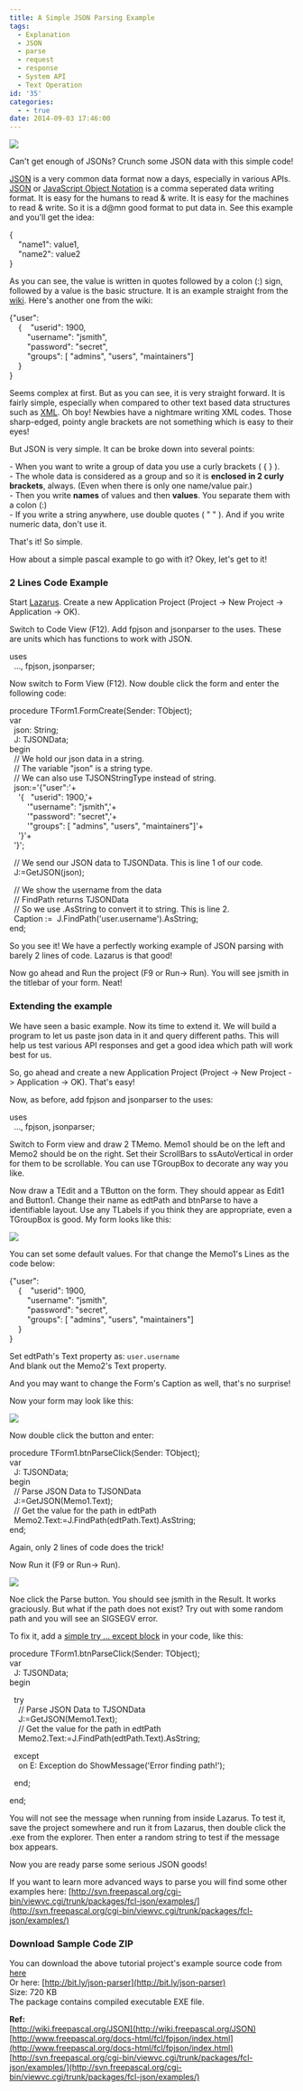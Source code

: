 ```yaml
---
title: A Simple JSON Parsing Example
tags:
  - Explanation
  - JSON
  - parse
  - request
  - response
  - System API
  - Text Operation
id: '35'
categories:
  - - true
date: 2014-09-03 17:46:00
---
```


![](a-simple-json-parsing-example/json-thumb.gif)

Can't get enough of JSONs? Crunch some JSON data with this simple code!
<!-- more -->
  
  
[JSON](http://wiki.freepascal.org/JSON) is a very common data format now a days, especially in various APIs. [JSON](http://en.wikipedia.org/wiki/JSON) or [JavaScript Object Notation](http://www.json.org/) is a comma seperated data writing format. It is easy for the humans to read & write. It is easy for the machines to read & write. So it is a d@mn good format to put data in. See this example and you'll get the idea:  
  

{  
    "name1": value1,  
    "name2": value2  
}

  
As you can see, the value is written in quotes followed by a colon (:) sign, followed by a value is the basic structure. It is an example straight from the [wiki](http://wiki.freepascal.org/JSON). Here's another one from the wiki:  
  

{"user":  
    {    "userid": 1900,  
        "username": "jsmith",  
        "password": "secret",  
        "groups": \[ "admins", "users", "maintainers"\]  
    }  
}

  
Seems complex at first. But as you can see, it is very straight forward. It is fairly simple, especially when compared to other text based data structures such as [XML](http://wiki.freepascal.org/XML_Tutorial). Oh boy! Newbies have a nightmare writing XML codes. Those sharp-edged, pointy angle brackets are not something which is easy to their eyes!  
  
But JSON is very simple. It can be broke down into several points:  
  
\- When you want to write a group of data you use a curly brackets ( { } ).  
\- The whole data is considered as a group and so it is **enclosed in 2 curly brackets**, always. (Even when there is only one name/value pair.)  
\- Then you write **names** of values and then **values**. You separate them with a colon (:)  
\- If you write a string anywhere, use double quotes ( " " ). And if you write numeric data, don't use it.  
  
  
That's it! So simple.  
  
How about a simple pascal example to go with it? Okey, let's get to it!  
  

### 2 Lines Code Example

Start [Lazarus](http://lazarus.freepascal.org/). Create a new Application Project (Project -> New Project -> Application -> OK).  
  
Switch to Code View (F12). Add fpjson and jsonparser to the uses. These are units which has functions to work with JSON.  
  

uses  
  ..., fpjson, jsonparser;

  
Now switch to Form View (F12). Now double click the form and enter the following code:  
  

procedure TForm1.FormCreate(Sender: TObject);  
var  
  json: String;  
  J: TJSONData;  
begin  
  // We hold our json data in a string.  
  // The variable "json" is a string type.  
  // We can also use TJSONStringType instead of string.  
  json:='{"user":'+  
    '{    "userid": 1900,'+  
        '"username": "jsmith",'+  
        '"password": "secret",'+  
        '"groups": \[ "admins", "users", "maintainers"\]'+  
    '}'+  
  '}';  
  
  // We send our JSON data to TJSONData. This is line 1 of our code.  
  J:=GetJSON(json);  
  
  // We show the username from the data  
  // FindPath returns TJSONData  
  // So we use .AsString to convert it to string. This is line 2.  
  Caption :=  J.FindPath('user.username').AsString;  
end;

  
So you see it! We have a perfectly working example of JSON parsing with barely 2 lines of code. Lazarus is that good!  
  
Now go ahead and Run the project (F9 or Run-> Run). You will see jsmith in the titlebar of your form. Neat!  
  

### Extending the example

We have seen a basic example. Now its time to extend it. We will build a program to let us paste json data in it and query different paths. This will help us test various API responses and get a good idea which path will work best for us.  
  
So, go ahead and create a new Application Project (Project -> New Project -> Application -> OK). That's easy!  
  
Now, as before, add fpjson and jsonparser to the uses:  
  

uses  
  ..., fpjson, jsonparser;

  
Switch to Form view and draw 2 TMemo. Memo1 should be on the left and Memo2 should be on the right. Set their ScrollBars to ssAutoVertical in order for them to be scrollable. You can use TGroupBox to decorate any way you like.  
  
Now draw a TEdit and a TButton on the form. They should appear as Edit1 and Button1. Change their name as edtPath and btnParse to have a identifiable layout. Use any TLabels if you think they are appropriate, even a TGroupBox is good. My form looks like this:  
  

![](a-simple-json-parsing-example/JSON-parser-1.gif)

  
You can set some default values. For that change the Memo1's Lines as the code below:  
  

{"user":  
    {    "userid": 1900,  
        "username": "jsmith",  
        "password": "secret",  
        "groups": \[ "admins", "users", "maintainers"\]  
    }  
}

  
Set edtPath's Text property as: `user.username`  
And blank out the Memo2's Text property.  
  
And you may want to change the Form's Caption as well, that's no surprise!  
  
Now your form may look like this:  
  

![](a-simple-json-parsing-example/JSON-parser-2.gif)

  
Now double click the button and enter:  
  

procedure TForm1.btnParseClick(Sender: TObject);  
var  
  J: TJSONData;  
begin  
  // Parse JSON Data to TJSONData  
  J:=GetJSON(Memo1.Text);  
  // Get the value for the path in edtPath  
  Memo2.Text:=J.FindPath(edtPath.Text).AsString;  
end;

  
Again, only 2 lines of code does the trick!  
  
Now Run it (F9 or Run-> Run).  
  

![](a-simple-json-parsing-example/JSON-parser-cross-platform-lazarus.gif)

  
  
  
Noe click the Parse button. You should see jsmith in the Result. It works graciously. But what if the path does not exist? Try out with some random path and you will see an SIGSEGV error.  
  
To fix it, add a [simple try ... except block](http://wiki.freepascal.org/Logging_exceptions#Manual_exception_handling) in your code, like this:  
  

procedure TForm1.btnParseClick(Sender: TObject);  
var  
  J: TJSONData;  
begin  
  
  try  
    // Parse JSON Data to TJSONData  
    J:=GetJSON(Memo1.Text);  
    // Get the value for the path in edtPath  
    Memo2.Text:=J.FindPath(edtPath.Text).AsString;  
  
  except  
    on E: Exception do ShowMessage('Error finding path!');  
  
  end;  
  
end;

  
You will not see the message when running from inside Lazarus. To test it, save the project somewhere and run it from Lazarus, then double click the .exe from the explorer. Then enter a random string to test if the message box appears.  
  
Now you are ready parse some serious JSON goods!  
  
If you want to learn more advanced ways to parse you will find some other examples here: [http://svn.freepascal.org/cgi-bin/viewvc.cgi/trunk/packages/fcl-json/examples/](http://svn.freepascal.org/cgi-bin/viewvc.cgi/trunk/packages/fcl-json/examples/)  
  
  

### Download Sample Code ZIP

You can download the above tutorial project's example source code from [here](https://www.dropbox.com/s/88zq6rl5xmvhh0b/JSONParser.zip?dl=1)  
Or here: [http://bit.ly/json-parser](http://bit.ly/json-parser)  
Size: 720 KB  
The package contains compiled executable EXE file.  
  
**Ref:**  
[http://wiki.freepascal.org/JSON](http://wiki.freepascal.org/JSON)  
[http://www.freepascal.org/docs-html/fcl/fpjson/index.html](http://www.freepascal.org/docs-html/fcl/fpjson/index.html)  
[http://svn.freepascal.org/cgi-bin/viewvc.cgi/trunk/packages/fcl-json/examples/](http://svn.freepascal.org/cgi-bin/viewvc.cgi/trunk/packages/fcl-json/examples/)